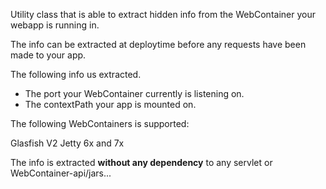  Utility class that is able to extract hidden info from the WebContainer your webapp is running in.

 The info can be extracted at deploytime before any requests have been made to your app.

 The following info us extracted.

 * The port your WebContainer currently is listening on.
 * The contextPath your app is mounted on.

 The following WebContainers is supported:

 Glasfish V2
 Jetty 6x and 7x

 The info is extracted **without any dependency** to any servlet or WebContainer-api/jars...
 